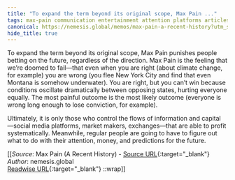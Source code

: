 ```yaml
---
title: "To expand the term beyond its original scope, Max Pain ..."
tags: max-pain communication entertainment attention platforms articles-24288018
canonical: https://nemesis.global/memos/max-pain-a-recent-history?utm_source=substack&utm_medium=email
hide_title: true
---
```


To expand the term beyond its original scope, Max Pain punishes people betting on the future, regardless of the direction. Max Pain is the feeling that we’re doomed to fail—that even when you are right (about climate change, for example) you are wrong (you flee New York City and find that even Montana is somehow underwater). You are right, but you can’t win because conditions oscillate dramatically between opposing states, hurting everyone equally. The most painful outcome is the most likely outcome (everyone is wrong long enough to lose conviction, for example).

Ultimately, it is only those who control the flows of information and capital —social media platforms, market makers, exchanges—that are able to profit systematically. Meanwhile, regular people are going to have to figure out what to do with their attention, money, and predictions for the future.


[[_Source_: Max Pain (A Recent History) - [Source URL](https://nemesis.global/memos/max-pain-a-recent-history?utm_source=substack&utm_medium=email){:target="_blank"}<br>
_Author_: nemesis.global<br>
[Readwise URL](https://readwise.io/open/474551062){:target="_blank"}
::wrap]]